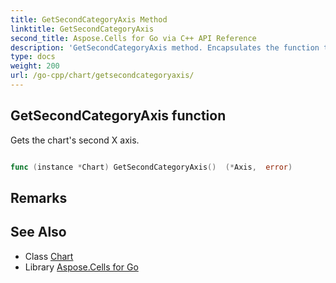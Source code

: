 ```yaml
---
title: GetSecondCategoryAxis Method 
linktitle: GetSecondCategoryAxis
second_title: Aspose.Cells for Go via C++ API Reference
description: 'GetSecondCategoryAxis method. Encapsulates the function that represents getsecondcategoryaxis in Go.'
type: docs
weight: 200
url: /go-cpp/chart/getsecondcategoryaxis/
---
```


## GetSecondCategoryAxis function

Gets the chart's second X axis.

```go

func (instance *Chart) GetSecondCategoryAxis()  (*Axis,  error) 

```

## Remarks


## See Also

* Class [Chart](../)
* Library [Aspose.Cells for Go](../../)
